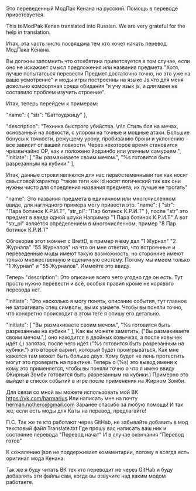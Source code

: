 Это переведенный МодПак Кенана на русский. Помощь в переводе приветсвуется.

This is ModPak Kenan translated into Russian. We are very grateful for the help in translation.

Итак, эта часть чисто посвящана тем кто хочет начать перевод МодПака Кенана.

Вы должны запомнить что отсебятина приветсвуется в том случае, если оно не искажает смысл предложения или названия предмета "Хотя, лучше попытатсься перевести Предмет достаточно точно, но это уже на ваше усмотрение" и моды игры построенны на языке Js что для меня довольно комфортная среда обидания "я учу язык js, и для меня не составило проблем изучить строение". 

Итак, теперь перейдем к примерам: 

"name": { "str": "Баттоуджицу" },

"description": "Техника быстрого убийства. \n\n Стиль боя на мечах, основанный на ловкости, с упором на точные и мощные атаки. Большие бонусы к точности, режущему урону, пробиванию брони и уклонению - все зависит от вашей ловкости. Через некоторое время становится чрезвычайно OP, как и положено йодзинбо или уличным самураям.",
"initiate": [ "Вы размахиваете своим мечом.", "%s готовится быть разрезанным на кубики." ],

Итак, данные строки являются для нас первостеменными так как носят смысловой характер "такие теги как id носят логический так как они нужны чисто для опредления названия предмета, их лучше не трогать"

"name": Это названия предмета в единичном или многочисленном ввиде, для наглядного примера могу привести это.
"name": { "str": "Пара ботинок К.Р.И.Т", "str_pl": "Пар ботинок К.Р.И.Т" }, 
после "str" это предмет в ввиде одной штуки Например "1 Пара ботинок К.Р.И.Т"
А вот "str_pl" является определением в многочисленном, пример "8 Пар ботинок К.Р.И.Т"

Обговорив этот момент с BrettD, в пример я ему дал "1 Журнал" "2 Журнала" "55 Журналов" на что он мне ответил, что встроенные и переведенные моды имеют такую возможность, но сторонние имеют только множественную и еденичную систему. Потому мы имеем только "1 Журнал" и "55 Журналов". Иммейте это ввиду.

Теперь "description": Это описание всего чего угодно где он есть. Тут просто нужно перевести и всё, особых правил кроме не корявого перевода нет.

"initiate": "Это насколько я могу понять, описание события, тут главное не затрагивать спец символы, вы их узнаете.
Чтобы вы поняли точно, что конкретно происходит в этом теге я опишу его детально.

"initiate": [ "Вы размахиваете своим мечом.", "%s готовится быть разрезанным на кубики." ], Как вы можете заметить, ("Вы размахиваете своим мечом.",) оно находится в двойных ковычках, а после ковычек идёт (,) запятая, после чего идёт ("%s готовится быть разрезанным на кубики.")  это второй варинт, который будет проигрываться. Как мне кажется там может быть больше двух. Кому будет не лень протестить могут это проверить на практике. Теперь о (%s) это вывод имени к кому это применяется, чтобы вы поняли точно о что я имею ввиду (Жирный Зомби готовится быть разрезанным на кубики.) Примерно это выйдет в список событий в игре после применения на Жирном Зомби.

Для связи со мной вы можете использовать мой ВК https://vk.com/harmarius
Или написать мне на почту herman.nothero@gmail.com
Заранее спасибо за любую помощь! И так же, если есть моды для Каты на перевод, предлагайте!

П.С. Так же те кто работают через GitHab, не забывайте добавить в мод текстовый файл Translate.txt Где прошу вас написать ваш ник и состояние перевода "Перевод начат" И в случае окончания "Перевод готов"

К сожалению json не поддерживает комментарии, потому я всегда есть оригинал мода Кенана.

Так же я буду читать ВК тех кто переводит не через GitHab и буду добавлять эти файлы сам, когда вы озвучите над каким модом работаете.
